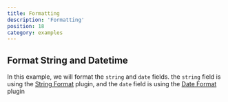 ```yaml
---
title: Formatting
description: 'Formatting'
position: 18
category: examples
---
```


## Format String and Datetime
In this example, we will format the `string` and `date` fields. the `string` field is using the [String Format](/plugins/string-format) plugin, and the `date` field is using the [Date Format](/plugins/date-format) plugin

<sandbox id="vue-formily-formatting-56h3k"></sandbox>

